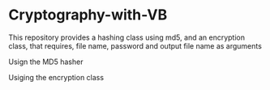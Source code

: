 # Cryptography-with-VB
This repository provides a hashing class using md5,
and an encryption class, that requires, file name, password and output file name as arguments

Usign the MD5 hasher


Usiging the encryption class
